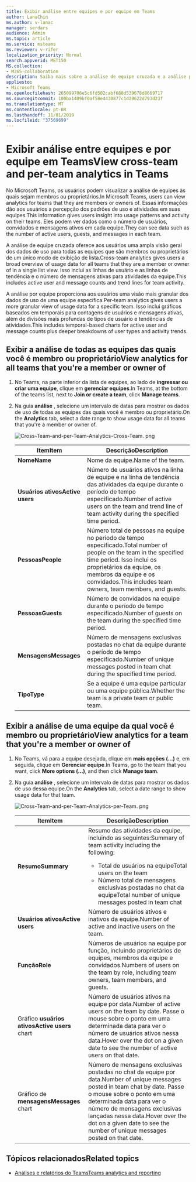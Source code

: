 ```yaml
---
title: Exibir análise entre equipes e por equipe em Teams
author: LanaChin
ms.author: v-lanac
manager: serdars
audience: Admin
ms.topic: article
ms.service: msteams
ms.reviewer: v-rifer
localization_priority: Normal
search.appverid: MET150
MS.collection:
- M365-collaboration
description: Saiba mais sobre a análise de equipe cruzada e a análise por equipe no Teams, que permitem aos usuários ver dados de uso para as equipes das quais são membros.
appliesto:
- Microsoft Teams
ms.openlocfilehash: 265099706e5c6fd502cabf688d539678d8669717
ms.sourcegitcommit: 100ba1409bf0af58e4430877c1d29622d793d23f
ms.translationtype: MT
ms.contentlocale: pt-BR
ms.lasthandoff: 11/01/2019
ms.locfileid: "37569699"
---
```

# <a name="view-cross-team-and-per-team-analytics-in-teams"></a><span data-ttu-id="685bc-103">Exibir análise entre equipes e por equipe em Teams</span><span class="sxs-lookup"><span data-stu-id="685bc-103">View cross-team and per-team analytics in Teams</span></span>

<span data-ttu-id="685bc-104">No Microsoft Teams, os usuários podem visualizar a análise de equipes às quais sejam membros ou proprietários.</span><span class="sxs-lookup"><span data-stu-id="685bc-104">In Microsoft Teams, users can view analytics for teams that they are members or owners of.</span></span> <span data-ttu-id="685bc-105">Essas informações dão aos usuários a percepção dos padrões de uso e atividades em suas equipes.</span><span class="sxs-lookup"><span data-stu-id="685bc-105">This information gives users insight into usage patterns and activity on their teams.</span></span> <span data-ttu-id="685bc-106">Eles podem ver dados como o número de usuários, convidados e mensagens ativos em cada equipe.</span><span class="sxs-lookup"><span data-stu-id="685bc-106">They can see data such as the number of active users, guests, and messages in each team.</span></span>

<span data-ttu-id="685bc-107">A análise de equipe cruzada oferece aos usuários uma ampla visão geral dos dados de uso para todas as equipes que são membros ou proprietários de um único modo de exibição de lista.</span><span class="sxs-lookup"><span data-stu-id="685bc-107">Cross-team analytics gives users a broad overview of usage data for all teams that they are a member or owner of in a single list view.</span></span> <span data-ttu-id="685bc-108">Isso inclui as linhas de usuário e as linhas de tendência e o número de mensagens ativas para atividades da equipe.</span><span class="sxs-lookup"><span data-stu-id="685bc-108">This includes active user and message counts and trend lines for team activity.</span></span>  

<span data-ttu-id="685bc-109">A análise por equipe proporciona aos usuários uma visão mais granular dos dados de uso de uma equipe específica.</span><span class="sxs-lookup"><span data-stu-id="685bc-109">Per-team analytics gives users a more granular view of usage data for a specific team.</span></span> <span data-ttu-id="685bc-110">Isso inclui gráficos baseados em temporais para contagens de usuários e mensagens ativas, além de divisões mais profundas de tipos de usuário e tendências de atividades.</span><span class="sxs-lookup"><span data-stu-id="685bc-110">This includes temporal-based charts for active user and message counts plus deeper breakdowns of user types and activity trends.</span></span>

## <a name="view-analytics-for-all-teams-that-youre-a-member-or-owner-of"></a><span data-ttu-id="685bc-111">Exibir a análise de todas as equipes das quais você é membro ou proprietário</span><span class="sxs-lookup"><span data-stu-id="685bc-111">View analytics for all teams that you're a member or owner of</span></span>

1. <span data-ttu-id="685bc-112">No Teams, na parte inferior da lista de equipes, ao lado de **ingressar ou criar uma equipe**, clique em **gerenciar equipes**.</span><span class="sxs-lookup"><span data-stu-id="685bc-112">In Teams, at the bottom of the teams list, next to **Join or create a team**, click **Manage teams**.</span></span>
2. <span data-ttu-id="685bc-113">Na guia **análise** , selecione um intervalo de datas para mostrar os dados de uso de todas as equipes das quais você é membro ou proprietário.</span><span class="sxs-lookup"><span data-stu-id="685bc-113">On the **Analytics** tab, select a date range to show usage data for all teams that you're a member or owner of.</span></span>

    ![Cross-Team-and-per-Team-Analytics-Cross-Team. png](../media/cross-team-and-per-team-analytics-cross-team.png)

    |<span data-ttu-id="685bc-115">Item</span><span class="sxs-lookup"><span data-stu-id="685bc-115">Item</span></span> |<span data-ttu-id="685bc-116">Descrição</span><span class="sxs-lookup"><span data-stu-id="685bc-116">Description</span></span>  |
    |--------|-------------|
    |<span data-ttu-id="685bc-117">**Nome**</span><span class="sxs-lookup"><span data-stu-id="685bc-117">**Name**</span></span>   |<span data-ttu-id="685bc-118">Nome da equipe.</span><span class="sxs-lookup"><span data-stu-id="685bc-118">Name of the team.</span></span> |
    |<span data-ttu-id="685bc-119">**Usuários ativos**</span><span class="sxs-lookup"><span data-stu-id="685bc-119">**Active users**</span></span>   |<span data-ttu-id="685bc-120">Número de usuários ativos na linha de equipe e na linha de tendência das atividades da equipe durante o período de tempo especificado.</span><span class="sxs-lookup"><span data-stu-id="685bc-120">Number of active users on the team and trend line of team activity during the specified time period.</span></span>
    |<span data-ttu-id="685bc-121">**Pessoas**</span><span class="sxs-lookup"><span data-stu-id="685bc-121">**People**</span></span>   |<span data-ttu-id="685bc-122">Número total de pessoas na equipe no período de tempo especificado.</span><span class="sxs-lookup"><span data-stu-id="685bc-122">Total number of people on the team in the specified time period.</span></span> <span data-ttu-id="685bc-123">Isso inclui os proprietários da equipe, os membros da equipe e os convidados.</span><span class="sxs-lookup"><span data-stu-id="685bc-123">This includes team owners, team members, and guests.</span></span>|
    |<span data-ttu-id="685bc-124">**Pessoas**</span><span class="sxs-lookup"><span data-stu-id="685bc-124">**Guests**</span></span>   |<span data-ttu-id="685bc-125">Número de convidados na equipe durante o período de tempo especificado.</span><span class="sxs-lookup"><span data-stu-id="685bc-125">Number of guests on the team during the specified time period.</span></span> |
    |<span data-ttu-id="685bc-126">**Mensagens**</span><span class="sxs-lookup"><span data-stu-id="685bc-126">**Messages**</span></span>   |<span data-ttu-id="685bc-127">Número de mensagens exclusivas postadas no chat da equipe durante o período de tempo especificado.</span><span class="sxs-lookup"><span data-stu-id="685bc-127">Number of unique messages posted in team chat during the specified time period.</span></span> |
    |<span data-ttu-id="685bc-128">**Tipo**</span><span class="sxs-lookup"><span data-stu-id="685bc-128">**Type**</span></span>   |<span data-ttu-id="685bc-129">Se a equipe é uma equipe particular ou uma equipe pública.</span><span class="sxs-lookup"><span data-stu-id="685bc-129">Whether the team is a private team or public team.</span></span>|

## <a name="view-analytics-for-a-team-that-youre-a-member-or-owner-of"></a><span data-ttu-id="685bc-130">Exibir a análise de uma equipe da qual você é membro ou proprietário</span><span class="sxs-lookup"><span data-stu-id="685bc-130">View analytics for a team that you're a member or owner of</span></span>

1. <span data-ttu-id="685bc-131">No Teams, vá para a equipe desejada, clique em **mais opções (...)** e, em seguida, clique em **Gerenciar equipe**.</span><span class="sxs-lookup"><span data-stu-id="685bc-131">In Teams, go to the team that you want, click **More options (...)**, and then click **Manage team**.</span></span>  
2. <span data-ttu-id="685bc-132">Na guia **análise** , selecione um intervalo de datas para mostrar os dados de uso dessa equipe.</span><span class="sxs-lookup"><span data-stu-id="685bc-132">On the **Analytics** tab, select a date range to show usage data for that team.</span></span>  

    ![Cross-Team-and-per-Team-Analytics-per-Team. png](../media/cross-team-and-per-team-analytics-per-team.png)

    |<span data-ttu-id="685bc-134">Item</span><span class="sxs-lookup"><span data-stu-id="685bc-134">Item</span></span> |<span data-ttu-id="685bc-135">Descrição</span><span class="sxs-lookup"><span data-stu-id="685bc-135">Description</span></span>  |
    |--------|-------------|
    |<span data-ttu-id="685bc-136">**Resumo**</span><span class="sxs-lookup"><span data-stu-id="685bc-136">**Summary**</span></span>   |<span data-ttu-id="685bc-137">Resumo das atividades da equipe, incluindo as seguintes:</span><span class="sxs-lookup"><span data-stu-id="685bc-137">Summary of team activity including the following:</span></span><ul><li><span data-ttu-id="685bc-138">Total de usuários na equipe</span><span class="sxs-lookup"><span data-stu-id="685bc-138">Total users on the team</span></span></li> <li> <span data-ttu-id="685bc-139">Número total de mensagens exclusivas postadas no chat da equipe</span><span class="sxs-lookup"><span data-stu-id="685bc-139">Total number of unique messages posted in team chat</span></span> </li> </ul> |
    |<span data-ttu-id="685bc-140">**Usuários ativos**</span><span class="sxs-lookup"><span data-stu-id="685bc-140">**Active users**</span></span>   |<span data-ttu-id="685bc-141">Número de usuários ativos e inativos da equipe.</span><span class="sxs-lookup"><span data-stu-id="685bc-141">Number of active and inactive users on the team.</span></span>|
    |<span data-ttu-id="685bc-142">**Função**</span><span class="sxs-lookup"><span data-stu-id="685bc-142">**Role**</span></span>   |<span data-ttu-id="685bc-143">Números de usuários na equipe por função, incluindo proprietários de equipes, membros da equipe e convidados.</span><span class="sxs-lookup"><span data-stu-id="685bc-143">Numbers of users on the team by role, including team owners, team members, and guests.</span></span>|
    |<span data-ttu-id="685bc-144">Gráfico **usuários ativos**</span><span class="sxs-lookup"><span data-stu-id="685bc-144">**Active users** chart</span></span>  |<span data-ttu-id="685bc-145">Número de usuários ativos na equipe por data.</span><span class="sxs-lookup"><span data-stu-id="685bc-145">Number of active users on the team by date.</span></span> <span data-ttu-id="685bc-146">Passe o mouse sobre o ponto em uma determinada data para ver o número de usuários ativos nessa data.</span><span class="sxs-lookup"><span data-stu-id="685bc-146">Hover over the dot on a given date to see the number of active users on that date.</span></span>|
    |<span data-ttu-id="685bc-147">Gráfico de **mensagens**</span><span class="sxs-lookup"><span data-stu-id="685bc-147">**Messages** chart</span></span>  |<span data-ttu-id="685bc-148">Número de mensagens exclusivas postadas no chat da equipe por data.</span><span class="sxs-lookup"><span data-stu-id="685bc-148">Number of unique messages posted in team chat by date.</span></span> <span data-ttu-id="685bc-149">Passe o mouse sobre o ponto em uma determinada data para ver o número de mensagens exclusivas lançadas nessa data.</span><span class="sxs-lookup"><span data-stu-id="685bc-149">Hover over the dot on a given date to see the number of unique messages posted on that date.</span></span>|

## <a name="related-topics"></a><span data-ttu-id="685bc-150">Tópicos relacionados</span><span class="sxs-lookup"><span data-stu-id="685bc-150">Related topics</span></span>

- [<span data-ttu-id="685bc-151">Análises e relatórios do Teams</span><span class="sxs-lookup"><span data-stu-id="685bc-151">Teams analytics and reporting</span></span>](teams-reporting-reference.md)